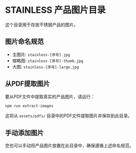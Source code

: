 # STAINLESS 产品图片目录

这个目录用于存放不锈钢产品的图片。

## 图片命名规范

- 主图片: `stainless-[序号].jpg`
- 缩略图: `stainless-[序号]-thumb.jpg`
- 大图: `stainless-[序号]-large.jpg`

## 从PDF提取图片

要从PDF文件中提取真实的产品图片，请运行：

```bash
npm run extract-images
```

这将从 `assets/pdfs/` 目录中的PDF文件提取图片并保存到此目录。

## 手动添加图片

您也可以手动将产品图片放置在此目录中，确保遵循上述命名规范。
